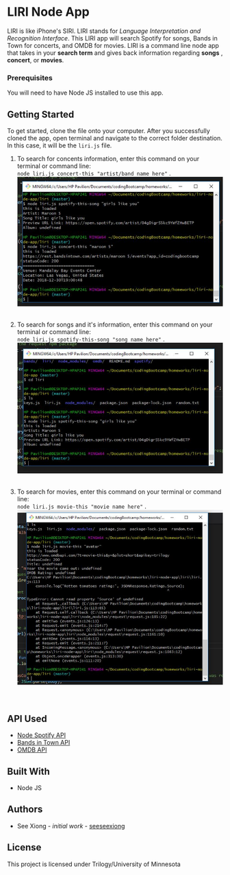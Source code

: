 # LIRI Node App
LIRI is like iPhone's SIRI. LIRI stands for _Language Interpretation and Recognition Interface_. 
This LIRI app will search Spotify for songs, Bands in Town for concerts, and OMDB for movies.
LIRI is a command line node app that takes in your **search term** and gives back information regarding **songs** , **concert**, or **movies**.

### Prerequisites
You will need to have Node JS installed to use this app.

## Getting Started
To get started, clone the file onto your computer. After you successfully cloned the app, open terminal and navigate to the correct folder destination. In this case, it will be the `liri.js` file.

1. To search for concents information, enter this command on your terminal or command line: <br/>
 `node liri.js concert-this "artist/band name here"` . <br/>
![](images/concertInfo.JPG) <br/><br/>

2. To search for songs and it's information, enter this command on your terminal or command line: <br/>
`node liri.js spotify-this-song "song name here"` . <br/>
![](images/songsInfo.JPG) <br/><br/>

3. To search for movies, enter this command on your terminal or command line: <br/>
`node liri.js movie-this "movie name here"` . <br/>
![](images/movieInfo.JPG) <br/><br/><br/>

## API Used
* [Node Spotify API](https://www.npmjs.com/package/node-spotify-api)
* [Bands in Town API](http://www.artists.bandsintown.com/bandsintown-api)
* [OMDB API](http://www.omdbapi.com/)

## Built With
* Node JS 

## Authors
* See Xiong - _initial work_ - [seeseexiong]( https://github.com/seeseexiong)

## License
This project is licensed under Trilogy/University of Minnesota
